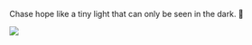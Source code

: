Chase hope like a tiny light that can only be seen in the dark. 🌟

<a href="https://www.notion.so/yunn4humanity/Hi-I-m-YUNN-d01205a5a2e04108bc13808bd04eb344" target="_blank"><img src="https://img.shields.io/badge/Notion-ffffff?style=flat-square&logo=https://simpleicons.org/icons/notion.svg&logoColor=000001"/></a>

<!--
**yunn4humanity/yunn4humanity** is a ✨ _special_ ✨ repository because its `README.md` (this file) appears on your GitHub profile.

![YUNN's github stats](https://github-readme-stats.vercel.app/api?username=yunn4humanity&show_icons=true)

Here are some ideas to get you started:

- 🔭 I’m currently working on ...
- 🌱 I’m currently learning ...
- 👯 I’m looking to collaborate on ...
- 🤔 I’m looking for help with ...
- 💬 Ask me about ...
- 📫 How to reach me: ...
- 😄 Pronouns: ...
- ⚡ Fun fact: ...
-->


